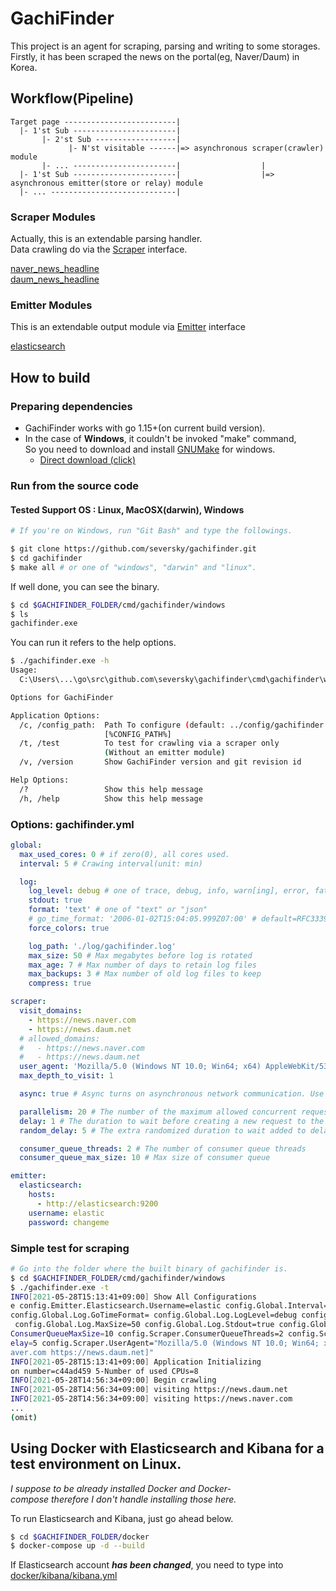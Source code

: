# GachiFinder

This project is an agent for scraping, parsing and writing to some storages.<br />
Firstly, it has been scraped the news on the portal(eg, Naver/Daum) in Korea.

## Workflow(Pipeline)

```
Target page -------------------------|
  |- 1'st Sub -----------------------|
       |- 2'st Sub ------------------|
             |- N'st visitable ------|=> asynchronous scraper(crawler) module
       |- ... -----------------------|                  |
  |- 1'st Sub -----------------------|                  |=> asynchronous emitter(store or relay) module
  |- ... ----------------------------|
```

### **Scraper Modules**

Actually, this is an extendable parsing handler.<br />
Data crawling do via the [Scraper](https://github.com/seversky/gachifinder/blob/master/scrape/scrape.go) interface.

[naver_news_headline](https://github.com/seversky/gachifinder/blob/master/scrape/naver_news_headline.go)<br />
[daum_news_headline](https://github.com/seversky/gachifinder/blob/master/scrape/daum_news_headline.go)

### **Emitter Modules**

This is an extendable output module via [Emitter](https://github.com/seversky/gachifinder/blob/master/gachifinder.go) interface<br />

[elasticsearch](https://github.com/seversky/gachifinder/blob/master/emit/elasticsearch.go)

## How to build

### **Preparing dependencies**

- GachiFinder works with go 1.15+(on current build version).
- In the case of **Windows**, it couldn't be invoked "make" command,<br>
  So you need to download and install [GNUMake](http://gnuwin32.sourceforge.net/packages/make.htm) for windows.
  - [Direct download (click)](http://gnuwin32.sourceforge.net/downlinks/make.php)

### **Run from the source code**

#### Tested Support OS : Linux, MacOSX(darwin), Windows

```bash
# If you're on Windows, run "Git Bash" and type the followings.

$ git clone https://github.com/seversky/gachifinder.git
$ cd gachifinder
$ make all # or one of "windows", "darwin" and "linux".
```

If well done, you can see the binary.

```bash
$ cd $GACHIFINDER_FOLDER/cmd/gachifinder/windows
$ ls
gachifinder.exe
```

You can run it refers to the help options.

```bash
$ ./gachifinder.exe -h
Usage:
  C:\Users\...\go\src\github.com\seversky\gachifinder\cmd\gachifinder\windows\gachifinder.exe [OPTIONS]

Options for GachiFinder

Application Options:
  /c, /config_path:  Path To configure (default: ../config/gachifinder.yml)
                     [%CONFIG_PATH%]
  /t, /test          To test for crawling via a scraper only
                     (Without an emitter module)
  /v, /version       Show GachiFinder version and git revision id

Help Options:
  /?                 Show this help message
  /h, /help          Show this help message
```

### **Options: gachifinder.yml**

```yaml
global:
  max_used_cores: 0 # if zero(0), all cores used.
  interval: 5 # Crawing interval(unit: min)

  log:
    log_level: debug # one of trace, debug, info, warn[ing], error, fatal or panic
    stdout: true
    format: 'text' # one of "text" or "json"
    # go_time_format: '2006-01-02T15:04:05.999Z07:00' # default=RFC3339, refer to https://golang.org/src/time/format.go
    force_colors: true

    log_path: './log/gachifinder.log'
    max_size: 50 # Max megabytes before log is rotated
    max_age: 7 # Max number of days to retain log files
    max_backups: 3 # Max number of old log files to keep
    compress: true

scraper:
  visit_domains:
    - https://news.naver.com
    - https://news.daum.net
  # allowed_domains:
  #   - https://news.naver.com
  #   - https://news.daum.net
  user_agent: 'Mozilla/5.0 (Windows NT 10.0; Win64; x64) AppleWebKit/537.36 (KHTML, like Gecko) Chrome/87.0.4280.88 Safari/537.36'
  max_depth_to_visit: 1

  async: true # Async turns on asynchronous network communication. Use Collector.Wait() to be sure all requests have been finished.

  parallelism: 20 # The number of the maximum allowed concurrent requests of the matching domains.
  delay: 1 # The duration to wait before creating a new request to the matching domains.(unit: sec)
  random_delay: 5 # The extra randomized duration to wait added to delay before creating a new request.(unit: sec)

  consumer_queue_threads: 2 # The number of consumer queue threads
  consumer_queue_max_size: 10 # Max size of consumer queue

emitter:
  elasticsearch:
    hosts:
      - http://elasticsearch:9200
    username: elastic
    password: changeme
```

### **Simple test for scraping**

```bash
# Go into the folder where the built binary of gachifinder is.
$ cd $GACHIFINDER_FOLDER/cmd/gachifinder/windows
$ ./gachifinder.exe -t
INFO[2021-05-28T15:13:41+09:00] Show All Configurations                       config.Emitter.Elasticsearch.Hosts="[http://elasticsearch:9200]" config.Emitter.Elasticsearch.Password=changem
e config.Emitter.Elasticsearch.Username=elastic config.Global.Interval=5 config.Global.Log.Compress=true config.Global.Log.ForceColors=true config.Global.Log.Format=text
config.Global.Log.GoTimeFormat= config.Global.Log.LogLevel=debug config.Global.Log.LogPath=./log/gachifinder.log config.Global.Log.MaxAge=7 config.Global.Log.MaxBackups=3
 config.Global.Log.MaxSize=50 config.Global.Log.Stdout=true config.Global.MaxUsedCores=0 config.Scraper.AllowedDomains="[]" config.Scraper.Async=true config.Scraper.
ConsumerQueueMaxSize=10 config.Scraper.ConsumerQueueThreads=2 config.Scraper.Delay=1 config.Scraper.MaxDepthToVisit=1 config.Scraper.Parallelism=20 config.Scraper.RandomD
elay=5 config.Scraper.UserAgent="Mozilla/5.0 (Windows NT 10.0; Win64; x64) AppleWebKit/537.36 (KHTML, like Gecko) Chrome/87.0.4280.88 Safari/537.36" config.Scraper.VisitDomains="[https://news.n
aver.com https://news.daum.net]"
INFO[2021-05-28T15:13:41+09:00] Application Initializing                      1-GO Runtime Version=go1.16.3 2-System Arch=amd64 3-GachiFider version=0.1.0 4-GachiFider revisi
on number=c44ad459 5-Number of used CPUs=8
INFO[2021-05-28T14:56:34+09:00] Begin crawling
INFO[2021-05-28T14:56:34+09:00] visiting https://news.daum.net
INFO[2021-05-28T14:56:34+09:00] visiting https://news.naver.com
...
(omit)
```

## Using Docker with Elasticsearch and Kibana for a test environment on Linux.

_I suppose to be already installed Docker and Docker-compose therefore I don't handle installing those here._

To run Elasticsearch and Kibana, just go ahead below.

```bash
$ cd $GACHIFINDER_FOLDER/docker
$ docker-compose up -d --build
```

If Elasticsearch account **_has been changed_**, you need to type into [docker/kibana/kibana.yml](https://github.com/seversky/gachifinder/blob/master/docker/kibana/kibana.yml)
